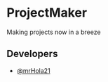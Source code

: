 # ProjectMaker
Making projects now in a breeze

## Developers
- [@mrHola21](https://github.com/mrHola21)

